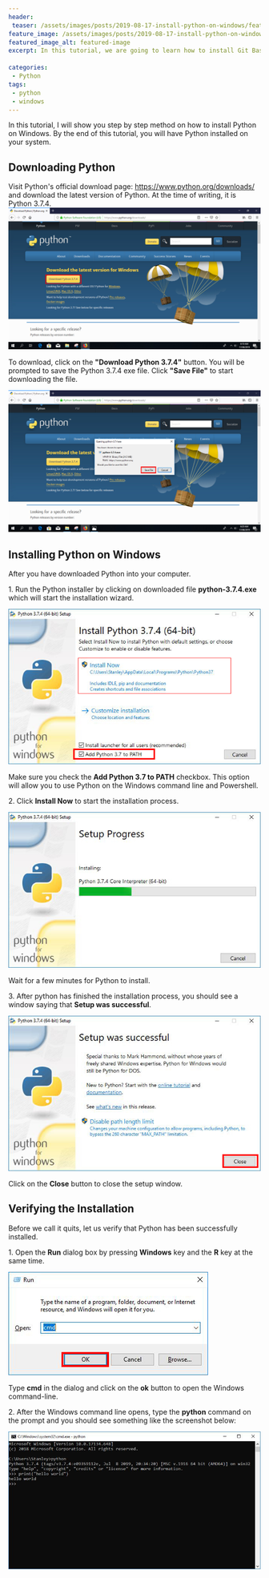 ```yaml
---
header:
 teaser: /assets/images/posts/2019-08-17-install-python-on-windows/featured-image.jpg
feature_image: /assets/images/posts/2019-08-17-install-python-on-windows/featured-image.jpg
featured_image_alt: featured-image
excerpt: In this tutorial, we are going to learn how to install Git Bash on Windows. Git Bash for Windows is a package that comprises of `git` and `bash`.

categories:
 - Python
tags:
 - python
 - windows
---
```


In this tutorial, I will show you step by step method on how to install Python on Windows. By the end of this tutorial, you will have Python installed on your system.

## Downloading Python
Visit Python's official download page: https://www.python.org/downloads/ and download the latest version of Python. At the time of writing, it is Python 3.7.4.
![python download page](/assets/images/posts/2019-08-17-install-python-on-windows/download-python.jpg)

To download, click on the **"Download Python 3.7.4"** button. You will be prompted to save the Python 3.7.4 exe file. Click **"Save File"** to start downloading the file.

![save download](/assets/images/posts/2019-08-17-install-python-on-windows/save-download.jpg)

## Installing Python on Windows
After you have downloaded Python into your computer.

1\. Run the Python installer by clicking on downloaded file **python-3.7.4.exe** which will start the installation wizard. 

![python setup open](/assets/images/posts/2019-08-17-install-python-on-windows/python-setup.jpg)

Make sure you check the **Add Python 3.7 to PATH** checkbox. This option will allow you to use Python on the Windows command line and Powershell.

2\. Click **Install Now** to start the installation process.

![python installation progress](/assets/images/posts/2019-08-17-install-python-on-windows/setup-progress.jpg)

Wait for a few minutes for Python to install.

3\. After python has finished the installation process, you should see a window saying that **Setup was successful**.

![Python installed successfully](/assets/images/posts/2019-08-17-install-python-on-windows/setup-finished.jpg)

Click on the **Close** button to close the setup window.

## Verifying the Installation

Before we call it quits, let us verify that Python has been successfully installed.

1\. Open the **Run** dialog box by pressing **Windows** key and the **R** key at the same time.

![open cmd](/assets/images/posts/2019-08-17-install-python-on-windows/run.jpg)

Type **cmd** in the dialog and click on the **ok** button to open the Windows command-line.

2\. After the Windows command line opens, type the **python** command on the prompt and you should see something like the screenshot below:

![python work on cmd](/assets/images/posts/2019-08-17-install-python-on-windows/python-works.jpg)